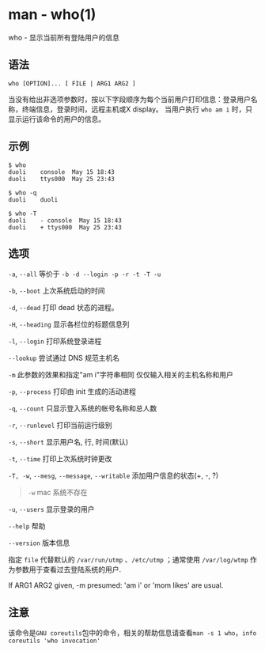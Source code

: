 # man - who(1)


 who - 显示当前所有登陆用户的信息
 

## 语法

```
who [OPTION]... [ FILE | ARG1 ARG2 ]
```

当没有给出非选项参数时，按以下字段顺序为每个当前用户打印信息：登录用户名称，终端信息，登录时间，远程主机或X display。
当用户执行 `who am i` 时，只显示运行该命令的用户的信息。

## 示例

```
$ who
duoli    console  May 15 18:43 
duoli    ttys000  May 25 23:43 

$ who -q
duoli    duoli    

$ who -T
duoli    - console  May 15 18:43 
duoli    + ttys000  May 25 23:43 
```

## 选项

`-a`, `--all`
等价于 `-b -d --login -p -r -t -T -u`

`-b`, `--boot`
上次系统启动的时间

`-d`, `--dead`
打印 dead 状态的进程。

`-H`, `--heading`
显示各栏位的标题信息列

`-l`, `--login`
打印系统登录进程

`--lookup`
尝试通过 DNS 规范主机名

`-m`
此参数的效果和指定"am i"字符串相同
仅仅输入相关的主机名称和用户

`-p`, `--process`
打印由 init 生成的活动进程

`-q`, `--count`
只显示登入系统的帐号名称和总人数

`-r`, `--runlevel`
打印当前运行级别

`-s`, `--short`
显示用户名, 行, 时间(默认)

`-t`, `--time`
打印上次系统时钟更改

`-T, -w`, `--mesg`, `--message`, `--writable`
添加用户信息的状态(+, -, ?)
> `-w` mac 系统不存在

`-u`, `--users`
显示登录的用户

`--help` 
帮助

`--version`
版本信息

指定 `file` 代替默认的 `/var/run/utmp` 、`/etc/utmp` ；通常使用 `/var/log/wtmp` 作为参数用于查看过去登陆系统的用户.

If ARG1 ARG2 given, -m presumed: 'am i'    or  'mom  likes'  are usual.

## 注意

该命令是`GNU coreutils`包中的命令，相关的帮助信息请查看`man -s 1 who`，`info coreutils 'who invocation'`